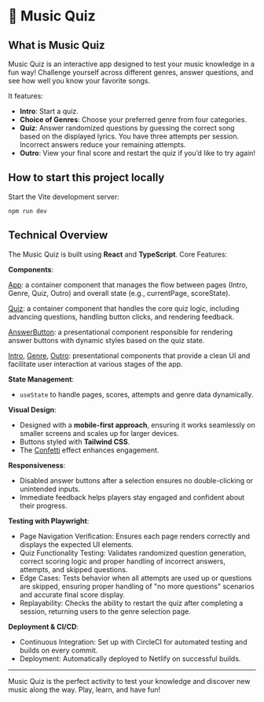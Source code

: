 # 🎵 Music Quiz

## What is Music Quiz

Music Quiz is an interactive app designed to test your music knowledge in a fun way! 
Challenge yourself across different genres, answer questions, and see how well you know your favorite songs.

It features:
- **Intro**: Start a quiz.
- **Choice of Genres**: Choose your preferred genre from four categories.
- **Quiz**: Answer randomized questions by guessing the correct song based on the displayed lyrics. You have three attempts per session. Incorrect answers reduce your remaining attempts.
- **Outro**: View your final score and restart the quiz if you’d like to try again!

## How to start this project locally
Start the Vite development server:
```shell
npm run dev
```

## Technical Overview

The Music Quiz is built using **React** and **TypeScript**. Core Features:

**Components**:

[App](./src/App.tsx): a container component that manages the flow between pages (Intro, Genre, Quiz, Outro) and overall state (e.g., currentPage, scoreState).

[Quiz](./src/components/Quiz.tsx): a container component that handles the core quiz logic, including advancing questions, handling button clicks, and rendering feedback.

[AnswerButton](./src/components/AnswerButton.tsx): a presentational component responsible for rendering answer buttons with dynamic styles based on the quiz state.

[Intro](./src/components/Intro.tsx), [Genre](./src/components/Genre.tsx), [Outro](./src/components/Outro.tsx): presentational components that provide a clean UI and facilitate user interaction at various stages of the app.


**State Management**:

- `useState` to handle pages, scores, attempts and genre data dynamically.

**Visual Design**:

- Designed with a **mobile-first approach**, ensuring it works seamlessly on smaller screens and scales up for larger devices.
- Buttons styled with **Tailwind CSS**.
- The [Confetti](https://github.com/alampros/react-confetti) effect enhances engagement.

**Responsiveness**:

- Disabled answer buttons after a selection ensures no double-clicking or unintended inputs.
- Immediate feedback helps players stay engaged and confident about their progress.

**Testing with Playwright**:

- Page Navigation Verification: Ensures each page renders correctly and displays the expected UI elements.
- Quiz Functionality Testing: Validates randomized question generation, correct scoring logic and proper handling of incorrect answers, attempts, and skipped questions.
- Edge Cases: Tests behavior when all attempts are used up or questions are skipped, ensuring proper handling of "no more questions" scenarios and accurate final score display.
- Replayability: Checks the ability to restart the quiz after completing a session, returning users to the genre selection page.

**Deployment & CI/CD**:

- Continuous Integration: Set up with CircleCI for automated testing and builds on every commit.
- Deployment: Automatically deployed to Netlify on successful builds.

---

Music Quiz is the perfect activity to test your knowledge and discover new music along the way. Play, learn, and have fun!

